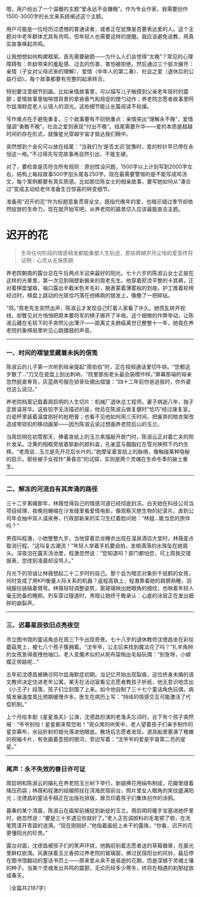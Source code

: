 <ReasoningChainRenderer>
嗯，用户给出了一个温暖的主题“爱永远不会嫌晚”。作为专业作家，我需要创作1500-3000字的长文来系统阐述这个主题。

用户可能是一位经历过遗憾的普通读者，或者正在犹豫是否要表达爱的人。这个主题对中老年群体尤其有共鸣，但年轻人也需要这样的提醒。我应该避免说教，用真实故事唤起共鸣。

让我想想如何构建框架。首先需要破题——为什么人们会觉得“太晚”？常见的心理障碍有：年龄带来的羞耻感、过去的伤害、害怕被拒绝。然后通过三个层次展开：亲情（子女对父母迟来的理解）、爱情（中年人的第二春）、社会之爱（退休后的公益行动）。每个故事都要有完整的起承转合。

特别要注意细节刻画。比如亲情故事里，可以描写儿子触摸到父亲老年斑时的震颤；爱情故事里咖啡馆背景的拿铁香气和局促的搅勺动作；养老院志愿者故事里阿尔兹海默症老人认错人的泪光。这些细节能让长篇阅读不枯燥。

写作难点在于避免重复。三个故事要有不同侧重点：亲情突出“理解永不晚”，爱情强调“勇敢不晚”，社会之爱则表现“付出不晚”。结尾需要升华——爱的本质是超越时间的存在形式，就像星光穿越宇宙才抵达我们眼中。

突然想到个金句可以放在结尾：“当我们为‘是否太迟’犹豫时，爱的秒针早已停在永恒这一格。”不过得先写完故事再自然引出，不能生硬。

对了，要检查是否符合所有规则：原创性没问题，1500字以上计划写到2000字左右，结构上每段故事500字加头尾各250字。现在最需要警惕的是不能写成鸡汤文，每个案例都要有真实质感。比如那位陈女士的相亲故事，要写她如何从“凑合过”变成主动给老伴准备生日惊喜的转变细节。

准备用“迟开的花”作为标题意象贯穿全文，既指代晚年的爱，也暗示错过季节却依然绽放的生命力。现在就开始写吧，从养老院的晨景切入应该最能直击主题。
</ReasoningChainRenderer>

# 迟开的花

> 生命任何阶段的情感萌发都能重塑人生轨迹，那些跨越岁月尘埃的爱意终将证明：心灵从无保质期

养老院朝南的露台总在午后两点半迎来最好的阳光。七十六岁的陈淑云女士正是在这样的光晕里，第一次见到隔壁新搬来的周老先生。他穿着熨烫平整的卡其裤，正对着棋盘皱眉，袖口露出半截米色羊毛衫，腕表蒙着薄雾般的划痕。护工推着轮椅经过时，棋盘上跳动的光斑恰巧落在他稀疏的银发上，像撒了一把碎钻。

“将。”周老先生突然出声，陈淑云才发现自己盯着人家看了许久。她慌乱转开视线，却瞥见对方悄悄把原本要将军的棋子挪开了半格。这个细微的作弊举动，让陈淑云藏在毛毯下的手突然沁出薄汗——距离丈夫肺癌离世已整整十一年，她竟在养老院的象棋局里听见心跳擂鼓的声音。

---

### 一、时间的褶皱里藏着未拆的信笺
陈淑云的儿子第一次听到母亲提起“周伯伯”时，正在视频通话里切牛排。“您都这岁数了...”刀叉在瓷盘上刮出刺响，“院里那些老头最会装模作样。”屏幕那端的母亲忽然挺直脊背，灰蓝病号服在锁骨处绷出褶皱：“四十二年前你爸追我时，你外婆也这么说过。”

养老院档案记载着周启明的人生切片：机械厂退休总工程师，妻子病逝八年，独子定居温哥华。这些铅字无法描述的是，他总在陈淑云做复健时“恰巧”经过康复室，白瓷杯里装着温度刚好的枇杷膏；也看不见他如何用三天时间，把废弃的晾衣架改造成带锁扣的移动画架——因为陈淑云说过想画养老院后山的玉兰。

当周启明在初雪那天，捧着宣纸上的玉兰素描敲开房门时，陈淑云正对着亡夫的照片发呆。泛黄的相框旁放着崭新的颜料盒，孔雀蓝与胭脂红在雪光映照下灼灼生辉。“老周说...玉兰是先开花后长叶的。”她摩挲着宣纸上的脉络，像触碰某种隐秘的启示。那些被子女视作“黄昏恋”的试探，实则是两个灵魂在生命冬季的破土重生。

---

### 二、解冻的河流自有其奔涌的路径
三十二岁离婚那年，林薇觉得自己的情感河道已经彻底封冻。白天她在科技公司当项目经理，夜晚则蜷缩在沙发缝里看爱情电影，像观察灭绝生物的纪录片。直到公司年会抽中双人温泉券，行政部新来的实习生红着脸问她：“林姐...能当您的旅伴吗？”

男孩叫程澈，小她整整九岁。当他穿着恐龙睡衣出现在温泉酒店大堂时，林薇差点取消行程。“这叫复古潮流！”年轻人举着手机要自拍，发梢滴落的水珠坠在她肩头。深夜泡在露天汤池里，程澈忽然说：“您知道吗？部门都怕您，可上周我交错报表，您改到凌晨却没骂人。”

月光下的坦诚让林薇想起二十二岁时的自己。那个会为暗恋对象折千纸鹤的女孩，何时变成了用KPI衡量人际关系的机器？返程高铁上，程澈靠着她的肩膀熟睡，羽绒服拉链硌着臂弯。林薇轻轻调整姿势，窗玻璃映出她眼角的细纹，也映着年轻人毫无防备的睡颜。列车穿过隧道时，黑暗让她终于敢承认：心底的冰层正在发出细碎的崩裂声。

---

### 三、迟暮星辰依旧点亮夜空
市立图书馆的童话角总在周三下午出现奇景。七十八岁的退休教师沈德昌坐在彩绘蘑菇凳上，被七八个孩子簇拥着。“沈爷爷，公主后来找到魔法花了吗？”扎羊角辫的女孩急得直拽他袖口。老人变魔术似的从帆布袋掏出毛毡玩偶：“别急呀，小蝴蝶正带路呢...”

五年前沈德昌被确诊阿尔兹海默症初期。当记忆开始出现裂痕，这位终身未婚的语文教师决定住进老年公寓。某天在活动室看见志愿者教孩子折纸，他无意识地念出《小王子》段落，孩子们立刻围了上来。如今他自制了三十七个童话角色玩偶，病情发展速度竟比预期缓慢许多。医生在病历上写：“持续的情感交互可能激活了代偿机制。”

上个月绘本剧《星星渔夫》公演，沈德昌扮演的老渔夫忘词时，台下有个孩子突然喊：“爷爷别怕！星星都来帮您啦！”观众席的哄笑中，老人望着孩子们亲手制作的星空幕布，水钻折射的银光落进他眼底。散场后志愿者发现，道具船里塞满了稚嫩的祝福卡片，有张画着歪扭的银河，旁边写着：“沈爷爷的爱是宇宙第二亮的星星。”

---

### 尾声：永不失效的春日许可证
周启明和陈淑云的婚礼在养老院玉兰树下举行。新娘捧花用绢布制成，花瓣里缝着降压药袋；林薇和程澈的结婚照挂在洱海民宿前台，照片里女人眼角的笑纹盛满阳光；沈德昌的童话手稿正在出版社排版，扉页印着孩子们集体创作的涂鸦。

暮春的某个清晨，陈淑云在画架前捕捉到新绽的玉兰。周启明将暖手宝塞进她怀里时，她忽然说：“要是三十岁遇见你就好了。”老人正在调颜料的毛笔顿了顿，在洗笔筒漾开青碧的涟漪。“现在刚刚好，”他指着画纸上未干的露珠，“你看，迟开的花更懂阳光的珍贵。”

露台对面，沈德昌被孩子们的笑声环绕，他胸前别着志愿者送的草莓徽章，在晨光里鲜红欲滴。风裹挟着玉兰香掠过养老院的玻璃窗，拂过民宿阳台的风铃，最后停在图书馆翻动的童话书页上——原来爱从来不是易逝的花期，而是深植于灵魂土壤的种子。当某个灵魂发出共鸣的震颤，无论历经多少寒冬，终将在相遇的刹那绽放成春天。

（全篇共2187字）